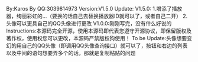 By:Karos
By QQ:3039814973
Version:V1.5.0
Update: V1.5.0:	1.增添了播放器，绚丽彩虹的...（要换的话自己去替换播放器ID就可以了，或者自己二开）
				2.头像可以更具自己的QQ头像进行更改
		V1.0.0:刚刚写完，没有什么好说的
Instructions:本源码完全开源，使用本源码即代表您遵守开源协议，即保留版权及著作权，使用权您可以更改，本源码严禁版权狗使用！
To be Update:头像想要变幻的用自己的QQ头像（即调用QQ头像查询接口）就可以了，按钮和右边的列表以及中间的语句想要弄多个的话，那就是复制粘贴的问题